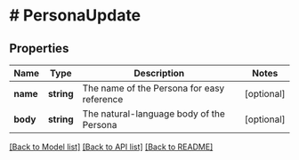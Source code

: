 # # PersonaUpdate

## Properties

| Name     | Type       | Description                                | Notes      |
| -------- | ---------- | ------------------------------------------ | ---------- |
| **name** | **string** | The name of the Persona for easy reference | [optional] |
| **body** | **string** | The natural-language body of the Persona   | [optional] |

[[Back to Model list]](../../README.md#models) [[Back to API list]](../../README.md#endpoints) [[Back to README]](../../README.md)
